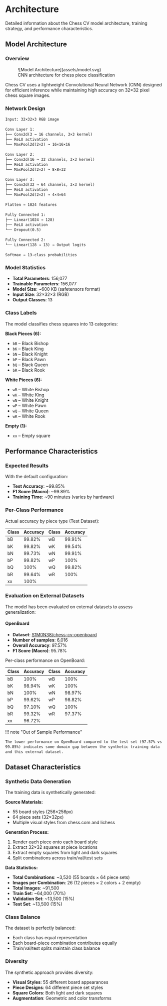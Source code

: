 # Architecture

Detailed information about the Chess CV model architecture, training strategy, and performance characteristics.

## Model Architecture

### Overview

<figure markdown>
  ![Model Architecture](assets/model.svg)
  <figcaption>CNN architecture for chess piece classification</figcaption>
</figure>

Chess CV uses a lightweight Convolutional Neural Network (CNN) designed for efficient inference while maintaining high accuracy on 32×32 pixel chess square images.

### Network Design

```
Input: 32×32×3 RGB image

Conv Layer 1:
├── Conv2d(3 → 16 channels, 3×3 kernel)
├── ReLU activation
└── MaxPool2d(2×2) → 16×16×16

Conv Layer 2:
├── Conv2d(16 → 32 channels, 3×3 kernel)
├── ReLU activation
└── MaxPool2d(2×2) → 8×8×32

Conv Layer 3:
├── Conv2d(32 → 64 channels, 3×3 kernel)
├── ReLU activation
└── MaxPool2d(2×2) → 4×4×64

Flatten → 1024 features

Fully Connected 1:
├── Linear(1024 → 128)
├── ReLU activation
└── Dropout(0.5)

Fully Connected 2:
└── Linear(128 → 13) → Output logits

Softmax → 13-class probabilities
```

### Model Statistics

- **Total Parameters**: 156,077
- **Trainable Parameters**: 156,077
- **Model Size**: ~600 KB (safetensors format)
- **Input Size**: 32×32×3 (RGB)
- **Output Classes**: 13

### Class Labels

The model classifies chess squares into 13 categories:

**Black Pieces (6):**

- `bB` – Black Bishop
- `bK` – Black King
- `bN` – Black Knight
- `bP` – Black Pawn
- `bQ` – Black Queen
- `bR` – Black Rook

**White Pieces (6):**

- `wB` – White Bishop
- `wK` – White King
- `wN` – White Knight
- `wP` – White Pawn
- `wQ` – White Queen
- `wR` – White Rook

**Empty (1):**

- `xx` – Empty square

## Performance Characteristics

### Expected Results

With the default configuration:

- **Test Accuracy**: ~99.85%
- **F1 Score (Macro)**: ~99.89%
- **Training Time**: ~90 minutes (varies by hardware)

### Per-Class Performance

Actual accuracy by piece type (Test Dataset):

| Class | Accuracy | Class | Accuracy |
| ----- | -------- | ----- | -------- |
| bB    | 99.82%   | wB    | 99.91%   |
| bK    | 99.82%   | wK    | 99.54%   |
| bN    | 99.73%   | wN    | 99.91%   |
| bP    | 99.82%   | wP    | 100%     |
| bQ    | 100%     | wQ    | 99.82%   |
| bR    | 99.64%   | wR    | 100%     |
| xx    | 100%     |       |          |

### Evaluation on External Datasets

The model has been evaluated on external datasets to assess generalization:

#### OpenBoard

- **Dataset**: [S1M0N38/chess-cv-openboard](https://huggingface.co/datasets/S1M0N38/chess-cv-openboard)
- **Number of samples**: 6,016
- **Overall Accuracy**: 97.57%
- **F1 Score (Macro)**: 95.78%

Per-class performance on OpenBoard:

| Class | Accuracy | Class | Accuracy |
| ----- | -------- | ----- | -------- |
| bB    | 100%     | wB    | 100%     |
| bK    | 98.94%   | wK    | 100%     |
| bN    | 100%     | wN    | 98.97%   |
| bP    | 99.62%   | wP    | 98.82%   |
| bQ    | 97.10%   | wQ    | 100%     |
| bR    | 99.32%   | wR    | 97.37%   |
| xx    | 96.72%   |       |          |

!!! note "Out of Sample Performance"

    The lower performance on OpenBoard compared to the test set (97.57% vs 99.85%) indicates some domain gap between the synthetic training data and this external dataset.

## Dataset Characteristics

### Synthetic Data Generation

The training data is synthetically generated:

**Source Materials:**

- 55 board styles (256×256px)
- 64 piece sets (32×32px)
- Multiple visual styles from chess.com and lichess

**Generation Process:**

1. Render each piece onto each board style
2. Extract 32×32 squares at piece locations
3. Extract empty squares from light and dark squares
4. Split combinations across train/val/test sets

**Data Statistics:**

- **Total Combinations**: ~3,520 (55 boards × 64 piece sets)
- **Images per Combination**: 26 (12 pieces × 2 colors + 2 empty)
- **Total Images**: ~91,500
- **Train Set**: ~64,000 (70%)
- **Validation Set**: ~13,500 (15%)
- **Test Set**: ~13,500 (15%)

### Class Balance

The dataset is perfectly balanced:

- Each class has equal representation
- Each board-piece combination contributes equally
- Train/val/test splits maintain class balance

### Diversity

The synthetic approach provides diversity:

- **Visual Styles**: 55 different board appearances
- **Piece Designs**: 64 different piece set styles
- **Square Colors**: Both light and dark squares
- **Augmentation**: Geometric and color transforms
